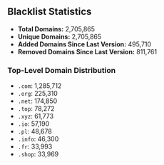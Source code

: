 ## Blacklist Statistics

- **Total Domains:** 2,705,865
- **Unique Domains:** 2,705,865
- **Added Domains Since Last Version:** 495,710
- **Removed Domains Since Last Version:** 811,761

### Top-Level Domain Distribution

-  `.com`: 1,285,712
-  `.org`: 225,310
-  `.net`: 174,850
-  `.top`: 78,272
-  `.xyz`: 61,773
-  `.io`: 57,190
-  `.pl`: 48,678
-  `.info`: 46,300
-  `.fr`: 33,993
-  `.shop`: 33,969

